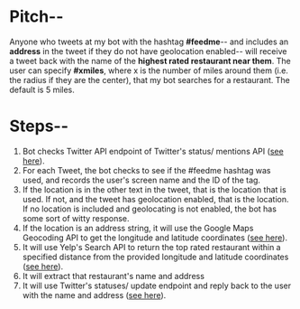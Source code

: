 # **Pitch--**

Anyone who tweets at my bot with the hashtag **#feedme**-- and includes an **address** in the tweet if they do not have geolocation enabled-- will receive a tweet back with the name of the **highest rated restaurant near them**. The user can specify **#xmiles**, where x is the number of miles around them (i.e. the radius if they are the center), that my bot searches for a restaurant. The default is 5 miles.

# **Steps--**

1. Bot checks Twitter API endpoint of Twitter's status/ mentions API ([see here](https://dev.twitter.com/rest/reference/get/statuses/mentions_timeline)).
2. For each Tweet, the bot checks to see if the #feedme hashtag was used, and records the user's screen name and the ID of the tag.
3. If the location is in the other text in the tweet, that is the location that is used. If not, and the tweet has geolocation enabled, that is the location. If no location is included and geolocating is not enabled, the bot has some sort of witty response.
4. If the location is an address string, it will use the Google Maps Geocoding API to get the longitude and latitude coordinates ([see here](https://developers.google.com/maps/documentation/geocoding/)).
5. It will use Yelp's Search API to return the top rated restaurant within a specified distance from the provided longitude and latitude coordinates ([see here](https://www.yelp.com/developers/documentation/v2/search_api)).
6. It will extract that restaurant's name and address
7. It will use Twitter's statuses/ update endpoint and reply back to the user with the name and address ([see here](https://dev.twitter.com/rest/reference/post/statuses/update)).
